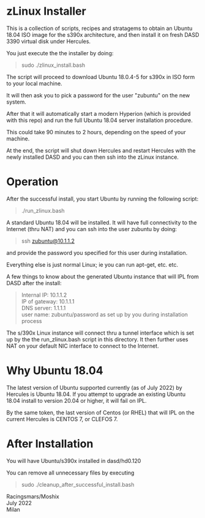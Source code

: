 zLinux Installer
================


This is a collection of scripts, recipes and stratagems to obtain an Ubuntu 18.04 ISO image for the s390x architecture, and then install it on fresh DASD 3390 virtual disk under Hercules. 

You just execute the the installer by doing:

>sudo ./zlinux_install.bash

The script will proceed to download Ubuntu 18.0.4-5 for s390x in ISO form to your local machine. 

It will then ask you to pick a password for the user "zubuntu" on the new system. 

After that it will automatically start a modern Hyperion (which is provided with this repo) and run the full Ubuntu 18.04 server installation procedure. 

This could take 90 minutes to 2 hours, depending on the speed of your machine. 

At the end, the script will shut down Hercules and restart Hercules with the newly installed DASD and you can then ssh into the zLinux instance. 



Operation
=========

After the successful install, you start Ubuntu by running the following script:  

>./run_zlinux.bash  

A standard Ubuntu 18.04 will be installed. It will have full connectivity to the Internet (thru NAT) and you can ssh into the user zubuntu by doing:  

>ssh zubuntu@10.1.1.2 

and provide the password you specified for this user during installation. 

Everything else is just normal Linux; ie you can run apt-get, etc. etc. 

A few things to know about the generated Ubuntu instance that will IPL from DASD after the install:

>Internal IP:   10.1.1.2  
>IP of gateway: 10.1.1.1  
>DNS server:    1.1.1.1  
>user name:     zubuntu/password as set up by you during installation process  

The s/390x Linux instance will connect thru a tunnel interface which is set up by the the run_zlinux.bash script in this directory. It then further uses NAT on your default NIC interface to connect to the Internet. 



Why Ubuntu 18.04
================

The latest version of Ubuntu supported currently (as of July 2022) by Hercules is Ubuntu 18.04. If you attempt to upgrade an existing Ubuntu 18.04 install to version 20.04 or higher, it will fail on IPL. 

By the same token, the last version of Centos (or RHEL) that will IPL on the current Hercules is CENTOS 7, or CLEFOS 7.  



After Installation
==================

You will have Ubuntu/s390x installed in dasd/hd0.120

You can remove all unnecessary files by executing

>sudo ./cleanup_after_successful_install.bash



Racingsmars/Moshix  
July 2022  
Milan    
